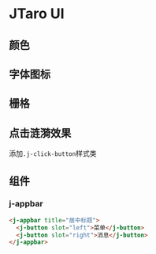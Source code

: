 # JTaro UI

## 颜色

## 字体图标

## 栅格

## 点击涟漪效果

添加`.j-click-button`样式类

## 组件

### j-appbar

```html
<j-appbar title="居中标题">
  <j-button slot="left">菜单</j-button>
  <j-button slot="right">消息</j-button>
</j-appbar>
```